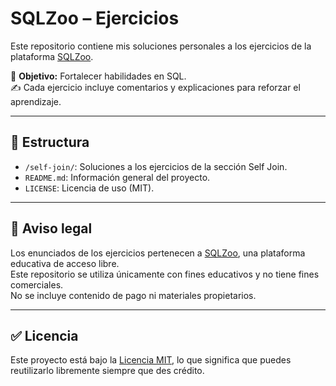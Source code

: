 # SQLZoo – Ejercicios

Este repositorio contiene mis soluciones personales a los ejercicios de la plataforma [SQLZoo](https://sqlzoo.net/wiki/Self_join).

🧠 **Objetivo:** Fortalecer habilidades en SQL.  
✍️ Cada ejercicio incluye comentarios y explicaciones para reforzar el aprendizaje.

---

## 📌 Estructura

- `/self-join/`: Soluciones a los ejercicios de la sección Self Join.
- `README.md`: Información general del proyecto.
- `LICENSE`: Licencia de uso (MIT).

---

## 🚨 Aviso legal

Los enunciados de los ejercicios pertenecen a [SQLZoo](https://sqlzoo.net), una plataforma educativa de acceso libre.  
Este repositorio se utiliza únicamente con fines educativos y no tiene fines comerciales.  
No se incluye contenido de pago ni materiales propietarios.

---

## ✅ Licencia

Este proyecto está bajo la [Licencia MIT](LICENSE), lo que significa que puedes reutilizarlo libremente siempre que des crédito.
